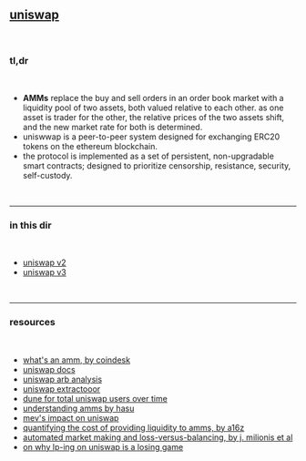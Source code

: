 ## [uniswap](https://uniswap.org/)

<br>

### tl,dr


<br>

* **AMMs** replace the buy and sell orders in an order book market with a liquidity pool of two assets, both valued relative to each other. as one asset is trader for the other, the relative prices of the two assets shift, and the new market rate for both is determined.
* uniswwap is a peer-to-peer system designed for exchanging ERC20 tokens on the ethereum blockchain.
* the protocol is implemented as a set of persistent, non-upgradable smart contracts; designed to prioritize censorship, resistance, security, self-custody.


<br>

---

### in this dir

<br>

* [uniswap v2](uniswap-v2)
* [uniswap v3](uniswap-v3)


<br>

---

### resources

<br>


* [what's an amm, by coindesk](https://www.coindesk.com/learn/what-is-an-automated-market-maker/)
* [uniswap docs](https://docs.uniswap.org/protocol)
* [uniswap arb analysis](https://github.com/ccyanxyz/uniswap-arbitrage-analysis)
* [uniswap extractooor](https://www.uniswap.shippooor.xyz/)
* [dune for total uniswap users over time](https://dune.com/queries/2740)
* [understanding amms by hasu](https://www.paradigm.xyz/2021/04/understanding-automated-market-makers-part-1-price-impact)
* [mev's impact on uniswap](https://eigenphi.io/report/mev-impact-on-uniswap)
* [quantifying the cost of providing liquidity to amms, by a16z](https://a16zcrypto.com/lvr-quantifying-the-cost-of-providing-liquidity-to-automated-market-makers/)
* [automated market making and loss-versus-balancing, by j. milionis et al](https://arxiv.org/abs/2208.06046)
* [on why lp-ing on uniswap is a losing game](https://twitter.com/thiccythot_/status/1589022227437039616)
